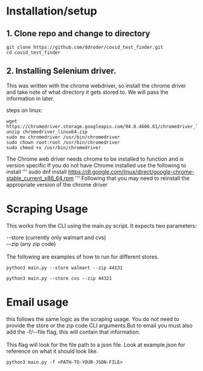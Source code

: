 
# Installation/setup
## 1. Clone repo and change to directory
```
git clone https://github.com/ddroder/covid_test_finder.git
cd covid_test_finder
```
## 2. Installing Selenium driver.
This was written with the chrome webdriver, so install the chrome driver and take note of what directory it gets stored to. We will pass the information in later.

steps on linux:
```
wget https://chromedriver.storage.googleapis.com/94.0.4606.61/chromedriver_linux64.zip 
unzip chromedriver_linux64.zip 
sudo mv chromedriver /usr/bin/chromedriver 
sudo chown root:root /usr/bin/chromedriver 
sudo chmod +x /usr/bin/chromedriver 
```
The Chrome web driver needs chrome to be installed to function and is version specific
If you do not have Chrome installed use the following to install
'''
sudo dnf install https://dl.google.com/linux/direct/google-chrome-stable_current_x86_64.rpm
'''
Following that you may need to reinstall the appropriate version of the chrome driver


# Scraping Usage
This works from the CLI using the main.py script. It expects two parameters:

--store (currently only walmart and cvs)
<br>--zip   (any zip code)<br>
<br>
The following are examples of how to run for different stores.

```
python3 main.py --store walmart --zip 44131
```

```
python3 main.py --store cvs --zip 44321
```

# Email usage
this follows the same logic as the scraping usage. You do not need to provide the store or the zip code CLI arguments.But to email you must also add the -f/--file flag, this will contain that information.
<br>
<br>
This flag will look for the file path to a json file. Look at example.json for reference on what it should look like.
<br>
```
python3 main.py -f <PATH-TO-YOUR-JSON-FILE>
```


